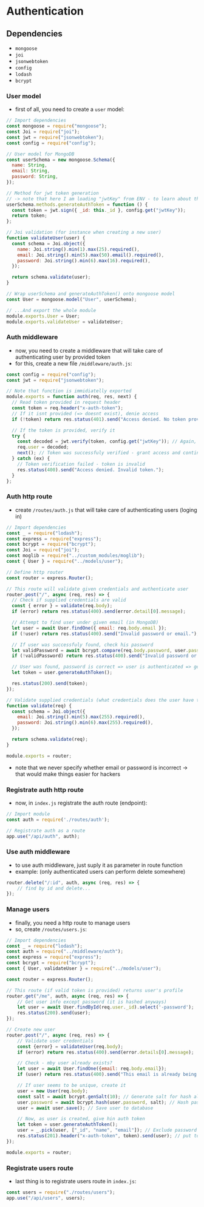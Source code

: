 # Authentication

## Dependencies

- `mongoose`
- `joi`
- `jsonwebtoken`
- `config`
- `lodash`
- `bcrypt`

### User model

- first of all, you need to create a `user` model:

```js
// Import dependencies
const mongoose = require("mongoose");
const Joi = require("joi");
const jwt = require("jsonwebtoken");
const config = require("config");

// User model for MongoDB
const userSchema = new mongoose.Schema({
  name: String,
  email: String,
  password: String,
});

// Method for jwt token generation
// -> note that here I am loading "jwtKey" from ENV - to learn about this, there is a "Storing sercets.md" document within repo
userSchema.methods.generateAuthToken = function () {
  const token = jwt.sign({ _id: this._id }, config.get("jwtKey"));
  return token;
};

// Joi validation (for instance when creating a new user)
function validateUser(user) {
  const schema = Joi.object({
    name: Joi.string().min(1).max(25).required(),
    email: Joi.string().min(5).max(50).email().required(),
    password: Joi.string().min(6).max(16).required(),
  });

  return schema.validate(user);
}

// Wrap userSchema and generateAuthToken() onto mongoose model
const User = mongoose.model("User", userSchema);

// ...And export the whole module
module.exports.User = User;
module.exports.validateUser = validateUser;
```

### Auth middleware

- now, you need to create a middleware that will take care of authenticating user by provided token
- for this, create a new file `/middleware/auth.js`:

```js
const config = require("config");
const jwt = require("jsonwebtoken");

// Note that function is immidiatelly exported
module.exports = function auth(req, res, next) {
  // Read token provided in request header
  const token = req.header("x-auth-token");
  // If it isnt provided (=> doesnt exist), denie access
  if (!token) return res.status(401).send("Access denied. No token provided.");

  // If the token is provided, verify it
  try {
    const decoded = jwt.verify(token, config.get("jwtKey")); // Again, reading "jwtKey" from ENV
    req.user = decoded;
    next(); // Token was successfuly verified - grant access and continue to http route handler
  } catch (ex) {
    // Token verification failed - token is invalid
    res.status(400).send("Access denied. Invalid token.");
  }
};
```

### Auth http route

- create `/routes/auth.js` that will take care of authenticating users (loging in)

```js
// Import dependencies
const _ = require("lodash");
const express = require("express");
const bcrypt = require("bcrypt");
const Joi = require("joi");
const moglib = require("../custom_modules/moglib");
const { User } = require("../models/user");

// Define http router
const router = express.Router();

// This route will validate given credentials and authenticate user
router.post("/", async (req, res) => {
  // Check if supplied credentials are valid
  const { error } = validate(req.body);
  if (error) return res.status(400).send(error.detail[0].message);

  // Attempt to find user under given email (in MongoDB)
  let user = await User.findOne({ email: req.body.email });
  if (!user) return res.status(400).send("Invalid password or email."); // user under given email was not found

  // If user was successfuly found, check his password
  let validPassword = await bcrypt.compare(req.body.password, user.password);
  if (!validPassword) return res.status(400).send("Invalid password or email."); // given password is invalid

  // User was found, password is correct => user is authenticated => generate and return token
  let token = user.generateAuthToken();

  res.status(200).send(token);
});

// Validate supplied credentials (what credentials does the user have to supply? -> email and password)
function validate(req) {
  const schema = Joi.object({
    email: Joi.string().min(5).max(255).required(),
    password: Joi.string().min(6).max(255).required(),
  });

  return schema.validate(req);
}

module.exports = router;
```

- note that we never specify whether email or password is incorrect -> that would make things easier for hackers

### Registrate auth http route

- now, in `index.js` registrate the auth route (endpoint):

```js
// Import module
const auth = require('./routes/auth');

// Registrate auth as a route
app.use("/api/auth", auth);
```

### Use auth middleware
- to use auth middleware, just suply it as parameter in route function
- example: (only authenticated users can perform delete somewhere)
```js
router.delete("/:id", auth, async (req, res) => {
    // find by id and delete...
});
```

### Manage users

- finally, you need a http route to manage users
- so, create `/routes/users.js`:
```js
// Import dependencies
const _ = require("lodash");
const auth = require("../middleware/auth");
const express = require("express");
const bcrypt = require("bcrypt");
const { User, validateUser } = require("../models/user");

const router = express.Router();

// This route (if valid token is provided) returns user's profile
router.get("/me", auth, async (req, res) => {
    // Get user info except password (it is hashed anyways)
    let user = await User.findById(req.user._id).select('-password');
    res.status(200).send(user);
});

// Create new user
router.post("/", async (req, res) => {
    // Validate user credentials
    const {error} = validateUser(req.body);
    if (error) return res.status(400).send(error.details[0].message);

    // Check - mby user already exists?
    let user = await User.findOne({email: req.body.email});
    if (user) return res.status(400).send("This email is already being used.");

    // If user seems to be unique, create it
    user = new User(req.body);
    const salt = await bcrypt.genSalt(10); // Generate salt for hash algorithm
    user.password = await bcrypt.hash(user.password, salt); // Hash password
    user = await user.save(); // Save user to database

    // Now, as user is created, give hin auth token
    let token = user.generateAuthToken();
    user = _.pick(user, ["_id", "name", "email"]); // Exclude password from response
    res.status(201).header("x-auth-token", token).send(user); // put token to response header
});

module.exports = router;
```

### Registrate users route
- last thing is to registrate users route in `index.js`:
```js
const users = require("./routes/users"); 
app.use("/api/users", users);
```

